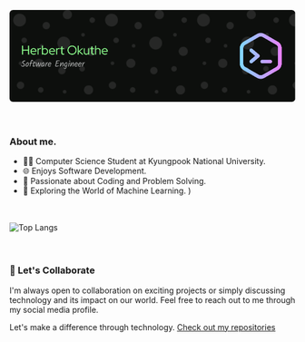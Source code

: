 ![Header](./github-header-image.png) <br><br><br>


### About me.


- 👨‍🎓 Computer Science Student at Kyungpook National University.
- 🌐 Enjoys Software Development.
- 🚀 Passionate about Coding and Problem Solving.
- 🤖 Exploring the World of Machine Learning. )<br><br><br>

<!--
**Getsug/Getsug** is a ✨ _special_ ✨ repository because its `README.md` (this file) appears on your GitHub profile.

Here are some ideas to get you started:

- 🔭 I’m currently working on ...
- 🌱 I’m currently learning ...
- 👯 I’m looking to collaborate on ...
- 🤔 I’m looking for help with ...
- 💬 Ask me about ...
- 📫 How to reach me: ...
- 😄 Pronouns: ...
- ⚡ Fun fact: ...
-->
![Top Langs](https://github-readme-stats.vercel.app/api/top-langs/?username=Getsug&hide_progress=true) <br><br><br>

<!--
### 🌱 Currently Learning 
I’m currently learning and working on exciting projects to further enhance my skills.
-->

<!--
### 🚀 Here's a glimpse of what you can find on my GitHub:

🔧 Featured Repositories
[Fashion Model](https://github.com/Getsug/fashion-model) 
Project 1 Name - Highlight any personal or academic projects that demonstrate your skills and interests.

🤖 Machine Learning

[Fashion Model](https://github.com/Getsug/fashion-model) 
Machine Learning Project 2 - Share your passion for machine learning with details on your latest experiments.
-->


### 🌟 Let's Collaborate

I'm always open to collaboration on exciting projects or simply discussing technology and its impact on our world. Feel free to reach out to me through my social media profile. <br>

Let's make a difference through technology. [Check out my repositories](https://github.com/Getsug?tab=repositories)

